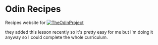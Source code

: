 # Odin Recipes

Recipes website for [![TheOdinProject](https://img.shields.io/badge/TheOdinProject-tan.svg)](https://theodinproject.com)

they added this lesson recently so it's pretty easy for me but I'm doing it anyway so I could complete the whole curriculum.

